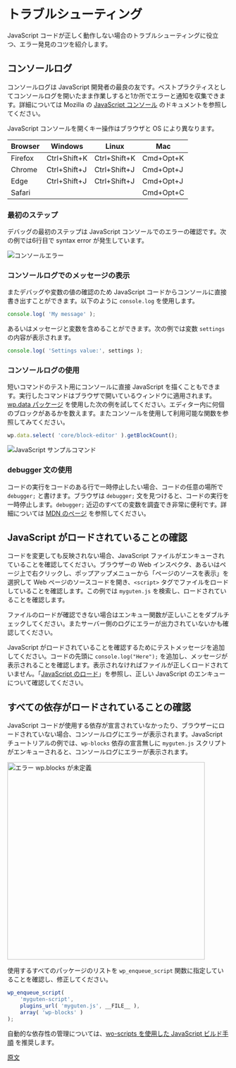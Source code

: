 <!--
# Troubleshooting

If you're having trouble getting your JavaScript code to work, here are a few tips on how to find errors to help you troubleshoot.
-->
# トラブルシューティング

JavaScript コードが正しく動作しない場合のトラブルシューティングに役立つ、エラー発見のコツを紹介します。

<!--
## Console Log

The console log is a JavaScript developer's best friend. It is a good practice to work with it open, as it displays errors and notices in one place. See Mozilla's [JavaScript console](https://developer.mozilla.org/en-US/docs/Learn/Common_questions/What_are_browser_developer_tools#The_JavaScript_console) documentation for more.

To open the JavaScript console, find the correct key combination for your broswer and OS:
-->
## コンソールログ

コンソールログは JavaScript 開発者の最良の友です。ベストプラクティスとしてコンソールログを開いたまま作業しすると1か所でエラーと通知を収集できます。詳細については Mozilla の [JavaScript コンソール](https://developer.mozilla.org/ja/docs/Learn/Common_questions/What_are_browser_developer_tools#The_JavaScript_console) のドキュメントを参照してください。

JavaScript コンソールを開くキー操作はブラウザと OS により異なります。

| Browser | Windows      | Linux        | Mac       |
| ------- | ------------ | ------------ | --------- |
| Firefox | Ctrl+Shift+K | Ctrl+Shift+K | Cmd+Opt+K |
| Chrome  | Ctrl+Shift+J | Ctrl+Shift+J | Cmd+Opt+J |
| Edge    | Ctrl+Shift+J | Ctrl+Shift+J | Cmd+Opt+J |
| Safari  |              |              | Cmd+Opt+C |

<!--
### First Step

Your first step in debugging should be to check the JavaScript console for any errors. Here is an example, which shows a syntax error on line 6:
-->
### 最初のステップ

デバッグの最初のステップは JavaScript コンソールでのエラーの確認です。次の例では6行目で syntax error が発生しています。
<!--
![console error](https://raw.githubusercontent.com/WordPress/gutenberg/HEAD/docs/assets/js-tutorial-console-log-error.png)
 -->
![コンソールエラー](https://raw.githubusercontent.com/WordPress/gutenberg/HEAD/docs/assets/js-tutorial-console-log-error.png)

<!--
### Display your message in console log
 -->
### コンソールログでのメッセージの表示

<!--
You can also write directly to the console from your JavaScript code for debugging and checking variable values. Use the `console.log` function like so:
 -->
またデバッグや変数の値の確認のため JavaScript コードからコンソールに直接書き出すことができます。以下のように `console.log` を使用します。

```js
console.log( 'My message' );
```
<!--
Or if you want to include a message and variable, in this case display the contents of settings variable:
 -->
あるいはメッセージと変数を含めることができます。次の例では変数 `settings` の内容が表示されます。

```js
console.log( 'Settings value:', settings );
```
<!--
### Using console log
 -->
### コンソールログの使用
<!--
You can also write JavaScript directly in the console if you want to test a short command. The commands you run apply to the open browser window. Try this example with the [wp.data package](/packages/data/README.md) to count how many blocks are in the editor. Play with it and also try to use the console to browse available functions.
 -->
短いコマンドのテスト用にコンソールに直接 JavaScript を描くこともできます。実行したコマンドはブラウザで開いているウィンドウに適用されます。[wp.data パッケージ](https://github.com/WordPress/gutenberg/blob/master/packages/data/README.md) を使用した次の例を試してください。エディター内に何個のブロックがあるかを数えます。またコンソールを使用して利用可能な関数を参照してみてください。

```js
wp.data.select( 'core/block-editor' ).getBlockCount();
```
<!--
![JavaScript example command](https://developer.wordpress.org/files/2020/07/js-console-cmd.gif)
 -->
![JavaScript サンプルコマンド](https://developer.wordpress.org/files/2020/07/js-console-cmd.gif)

<!--
### Using the `debugger` statement
 -->
### debugger 文の使用

<!--
If you would like to pause code execution at a certain line of code, you can write `debugger;` anywhere in your code. Once the browser sees the statement `debugger;`, it will pause execution of your code. This allows you to inspect all variables around the `debugger` statement, which is very useful. [See this MDN page for more information](https://developer.mozilla.org/en-US/docs/Web/JavaScript/Reference/Statements/debugger).
 -->
コードの実行をコードのある行で一時停止したい場合、コードの任意の場所で `debugger;` と書けます。ブラウザは `debugger;` 文を見つけると、コードの実行を一時停止します。`debugger;` 近辺のすべての変数を調査でき非常に便利です。詳細については [MDN のページ](https://developer.mozilla.org/ja/docs/Web/JavaScript/Reference/Statements/debugger) を参照してください。

<!--
## Confirm JavaScript is loading
 -->
## JavaScript がロードされていることの確認

<!--
If you are not seeing your changes, and no errors, check that your JavaScript file is being enqueued. Open the page source in your browser's web inspector (some browsers may allow you to view the page source by right clicking on the page and selecting "View Page Source"), and look for the `<script>` tag that loads your file. In the JavaScript tutorial example, you would search for `myguten.js` and confirm it is being loaded.

If you do not see the file being loaded, double check the enqueue function is correct. You can also check your server logs to see if there is an error messages.
 -->
コードを変更しても反映されない場合、JavaScript ファイルがエンキューされていることを確認してください。ブラウザーの Web インスペクタ、あるいはページ上で右クリックし、ポップアップメニューから「ページのソースを表示」を選択して Web ページのソースコードを開き、`<script>` タグでファイルをロードしていることを確認します。この例では `myguten.js` を検索し、ロードされていることを確認します。

ファイルのロードが確認できない場合はエンキュー関数が正しいことをダブルチェックしてください。またサーバー側のログにエラーが出力されていないかも確認してください。

<!--
Add a test message to confirm your JavaScript is loading, add a `console.log("Here");` at the top of your code, and confirm the message is shown. If not, it is likely the file is not loading properly, [review the loading JavaScript page](/docs/how-to-guides/javascript/loading-javascript.md) for details on enqueuing JavaScript properly.
 -->
JavaScript がロードされていることを確認するためにテストメッセージを追加してください。コードの先頭に `console.log("Here");` を追加し、メッセージが表示されることを確認します。表示されなければファイルが正しくロードされていません。「[JavaScript のロード](https://ja.wordpress.org/team/handbook/block-editor/how-to-guides/javascript/loading-javascript/)」を参照し、正しい JavaScript のエンキューについて確認してください。

<!--
## Confirm all dependencies are loading
 -->
## すべての依存がロードされていることの確認
<!--
The console log will show an error if a dependency your JavaScript code uses has not been declared and loaded in the browser. In the JavaScript tutorial example, if `myguten.js` script is enqueued without declaring the `wp-blocks` dependency, the console log will show:
 -->
JavaScript コードが使用する依存が宣言されていなかったり、ブラウザーにロードされていない場合、コンソールログにエラーが表示されます。JavaScript チュートリアルの例では、`wp-blocks` 依存の宣言無しに `myguten.js` スクリプトがエンキューされると、コンソールログにエラーが表示されます。

<!--
<img src="https://raw.githubusercontent.com/WordPress/gutenberg/HEAD/docs/assets/js-tutorial-error-blocks-undefined.png" width=448 title="error wp.blocks is undefined"/>
 -->
<img src="https://raw.githubusercontent.com/WordPress/gutenberg/HEAD/docs/assets/js-tutorial-error-blocks-undefined.png" width=448 title="エラー wp.blocks が未定義"/>

<!--
You can correct by checking your `wp_enqueue_script` function includes all packages listed that are used:
-->
使用するすべてのパッケージのリストを `wp_enqueue_script` 関数に指定していることを確認し、修正してください。

```js
wp_enqueue_script(
	'myguten-script',
	plugins_url( 'myguten.js', __FILE__ ),
	array( 'wp-blocks' )
);
```
<!--
For automated dependency management, it is recommended to [use wp-scripts to build step your JavaScript](/docs/how-to-guides/javascript/js-build-setup.md#dependency-management).
 -->
自動的な依存性の管理については、[wo-scripts を使用した JavaScript ビルド手順](https://ja.wordpress.org/team/handbook/block-editor/how-to-guides/javascript/js-build-setup/) を推奨します。

[原文](https://github.com/WordPress/gutenberg/blob/trunk/docs/how-to-guides/javascript/troubleshooting.md)


